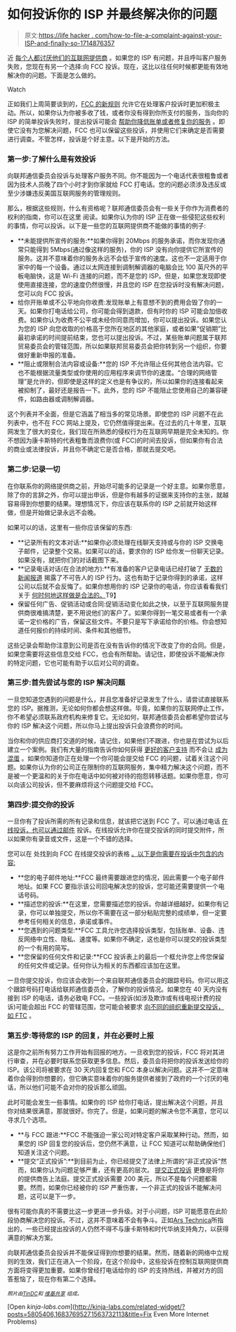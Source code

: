 # 如何投诉你的 ISP 并最终解决你的问题

> 原文:[https://life hacker . com/how-to-file-a-complaint-against-your-ISP-and-finally-so-1714876357](https://lifehacker.com/how-to-file-a-complaint-against-your-isp-and-finally-so-1714876357)

近 [每个人都讨厌他们的互联网提供商](http://www.cnet.com/news/cable-providers-isps-rank-dead-last-for-customer-service/) 。如果您的 ISP 有问题，并且呼叫客户服务失败，您现在有另一个选择:向 FCC 投诉。现在，这比以往任何时候都更能有效地解决你的问题。下面是怎么做的。

Watch

正如我们上周简要谈到的，[FCC 的新规则](http://lifehacker.com/why-the-fccs-new-net-neutrality-rules-are-good-for-the-1683769527) 允许它在处理客户投诉时更加积极主动。所以，如果你认为你被多收了钱，或者你没有得到你所支付的服务，当向你的 ISP 的简单投诉失败时，提出投诉可能会 [帮助你降低账单或者修复你的服务](http://lifehacker.com/file-a-complaint-with-the-fcc-to-potentially-lower-your-1713579094) 。即使它没有为您解决问题，FCC 也可以保留这些投诉，并使用它们来确定是否需要进行调查。不管怎样，投诉是个好主意。以下是开始的方法。

### **第一步:了解什么是有效投诉**

向联邦通信委员会投诉与处理客户服务不同。你不能因为一个电话代表很粗鲁或者因为技术人员晚了四个小时才到你家就给 FCC 打电话。您的问题必须涉及违反或至少涉嫌违反美国互联网服务的管理规则。

那么，根据这些规则，什么有资格呢？联邦通信委员会有一些关于你作为消费者的权利的指南，你可以在这里 阅读。如果你认为你的 ISP 正在做一些侵犯这些权利的事情，你可以投诉。以下是一些您的互联网提供商不能做的事情的例子:

*   **未能提供所宣传的服务:**如果你得到 20Mbps 的服务承诺，而你发现你通常只能得到 5Mbps(通过像这样的服务)，你的 ISP 没有向你提供它所宣传的服务。这并不意味着你的服务永远不会低于宣传的速度。这也不一定适用于你家中的每一个设备。通过以太网连接到调制解调器的电脑会比 100 英尺外的平板电脑快，这是 Wi-Fi 连接的问题，而不是您的 ISP。但是，如果您发现即使使用直接连接，您的速度仍然很慢，并且您的 ISP 在您投诉时没有解决问题，您可以向 FCC 投诉。
*   给你开账单或不公平地向你收费:发现账单上有意想不到的费用会毁了你的一天。如果你打电话给公司，你可能会得到退款，但有时你的 ISP 可能会加倍收费。如果你认为收费不公平或未经你同意而增加，你可以提出投诉。如果您认为您的 ISP 向您收取的价格高于您所在地区的其他家庭，或者如果“促销期”比最初承诺的时间提前结束，您也可以提出投诉。不过，某些账单问题属于联邦贸易委员会的管辖范围，所以如果联邦贸易委员会把你转到另一个组织，你要做好重新申报的准备。
*   **阻止或限制合法内容或设备:**您的 ISP 不允许阻止任何其他合法内容。它也不能根据流量类型或你使用的应用程序来调节你的速度。“合理的网络管理”是允许的，但即使是这样的定义也是有争议的，所以如果你的连接看起来被抑制了，最好还是报告一下。此外，您的 ISP 不能阻止您使用自己的兼容硬件，如路由器或调制解调器。

这个列表并不全面，但是它涵盖了相当多的常见场景。即使您的 ISP 问题不在此列表中，也不在 FCC 网站上提及，它仍然值得提出来。在过去的几十年里，互联网发生了很大的变化，我们现在所熟悉的侵权行为在互联网早期是完全未知的。你不想因为康卡斯特的代表粗鲁而浪费你(或 FCC)的时间去投诉，但如果你有合法的商业或法律投诉，并且你不确定它是否合格，那就去提交吧。

### **第二步:记录一切**

在你联系你的网络提供商之前，开始尽可能多的记录是一个好主意。如果你愿意，除了你的言辞之外，你可以提出申诉，但是你有越多的证据来支持你的主张，就越容易得到你想要的结果。理想情况下，你应该在联系你的 ISP 之前就开始这样做，但是开始做记录永远不会晚。

如果可以的话，这里有一些你应该保留的东西:

*   **记录所有的文本对话:**如果你必须处理在线聊天支持或与你的 ISP 交换电子邮件，记录整个交易。如果可以的话，要求你的 ISP 给你发一份聊天记录。如果没有，就把你们的对话截图下来。
*   **记录电话对话(在合法的地方):**有准备的客户记录电话已经打破了 [无数的新闻报道](http://www.theverge.com/2014/8/11/5991525/now-everyone-is-recording-their-nightmare-comcast-calls) 揭露了不可告人的 ISP 行为。这也有助于记录你得到的承诺，这样公司以后就不会反悔了。如果你想用你的 ISP 记录你的电话，你应该看看我们关于 [何时何地这样做是合法的。](http://lifehacker.com/is-it-legal-to-record-phone-calls-5491190)T9】
*   保留任何广告、促销活动或合同:促销活动变化如此之快，以至于互联网服务提供商很难搞清楚，更不用说他们的客户了。如果你得到一笔交易或者有一个承诺一定价格的广告，保留这些文件。不要只是写下承诺给你的价格。你会想知道任何报价的持续时间、条件和其他细节。

这些记录会帮助你注意到公司是否在没有告诉你的情况下改变了你的合同。但是，如果您需要将这些信息交给 FCC，也会有所帮助。请记住，即使投诉不能解决你的特定问题，它也可能有助于以后对公司的调查。

### **第三步:首先尝试与您的 ISP 解决问题**

一旦您知道您遇到的问题是什么，并且您准备好记录发生了什么，请尝试直接联系您的 ISP。据推测，无论如何你都会想这样做。毕竟，如果你的互联网停止工作，你不希望必须联系政府机构来修复它。无论如何，联邦通信委员会都希望你尝试与你的 ISP 解决这个问题，所以你马上提出投诉只会浪费你的时间。

当你和你的供应商打交道的时候，请记住，如果他们不跟进，你也是在尝试为以后建立一个案例。我们有大量的指南告诉你如何获得 [更好的客户支持](http://lifehacker.com/how-to-contact-executive-customer-service-and-get-your-1563732113) 而不会让 [成为混蛋](http://lifehacker.com/how-to-complain-to-get-what-you-want-without-being-a-h-5765795) 。如果你知道你正在处理一个你可能会提交给 FCC 的问题，试着关注这个问题。如果你认为你的公司正在限制你的互联网服务，集中精力解决这个问题，而不是被一个更温和的关于你在电话中如何被对待的抱怨转移话题。如果你愿意，你可以向该公司投诉，但不要麻烦将这个问题提交给 FCC。

### **第四步:提交你的投诉**

一旦你有了投诉所需的所有记录和信息，就该把它送到 FCC 了。可以通过电话 [在线](https://consumercomplaints.fcc.gov/hc/en-us/requests/new?ticket_form_id=38824)[投诉，也可以通过邮件](https://consumercomplaints.fcc.gov/hc/en-us/articles/202654234-Getting-Broadband) 投诉。在线投诉允许你在提交投诉的同时提交附件，所以如果你有录音或文件，这是一个不错的选择。

您可以在 处找到向 FCC 在线提交投诉的表格 [。以下是你需要在投诉中包含的内容:](https://consumercomplaints.fcc.gov/hc/en-us/requests/new?ticket_form_id=38824)

*   **您的电子邮件地址:**FCC 最终需要跟进您的情况，因此需要一个电子邮件地址。如果 FCC 要指示该公司回电解决您的投诉，您可能还需要提供一个电话号码。
*   **描述您的投诉:**在这里，您需要描述您的投诉。你越详细越好。如果你有记录，你可以单独提交，所以你不需要在这一部分粘贴完整的成绩单，但一定要参考任何相关的信息，承诺或事件。
*   **您遇到的问题类型:**FCC 工具允许您选择投诉类型，包括账单、设备、违反网络中立性、隐私、速度等。如果你不确定，这也是你可以提交的投诉类型的一个有用的简写。
*   **您保留的任何文件和记录:**FCC 投诉表上的最后一个框允许您上传您保留的任何文件或记录。任何你认为相关的东西都应该加在这里。

一旦你提交投诉，你应该会收到一个来自联邦通信委员会的跟踪号码。你可以用这个跟踪号码打电话给联邦通信委员会，了解你的投诉情况。如果您在 40 天内没有接到 ISP 的电话，请务必致电 FCC。一些投诉(如涉及欺诈或有线电视计费的投诉)可能会超出 FCC 的管辖范围，您可能会被要求 [向不同的组织重新提交投诉，如 FTC](https://www.fcc.gov/encyclopedia/complaints) 。

### **第五步:等待您的 ISP 的回复，并在必要时上报**

这是你之前所有努力工作开始有回报的地方。一旦收到您的投诉，FCC 将对其进行审查，并在必要时联系您获取更多信息。然后，委员会将把你的投诉发送给你的 ISP。该公司将被要求在 30 天内回复您和 FCC 本身以解决问题。这并不一定意味着你会得到你想要的，但它确实意味着你的服务提供者接到了政府的一个讨厌的电话，所以他们可能不会对你的投诉那么顽固。

此时可能会发生一些事情。如果你的 ISP 给你打电话，提出解决这个问题，并且你对结果很满意，那就很好。你完了。但是，如果问题的解决令您不满意，您可以寻求几个选项。

*   **与 FCC 跟进:**FCC 不能强迫一家公司对特定客户采取某种行动。然而，如果您的 ISP 回复您的投诉后，您仍然不满意，让 FCC 知道可以帮助确保他们知道关注这个问题。
*   **提交“正式投诉”:**到目前为止，你已经提交了法律上所谓的“非正式投诉”然而，如果你认为问题足够严重，还有更高的层次。 [提交正式投诉](https://www.fcc.gov/guides/how-file-complaint-0) 更像是将你的提供商告上法庭。提交正式投诉需要 200 美元，所以不是每个问题都需要。然而，如果你已经被你的 ISP 严重伤害，一个非正式的投诉不能解决问题，这可以是下一步。

很有可能你真的不需要比这一步更进一步升级。对于小问题，ISP 可能愿意在此阶段协商解决您的投诉。不过，这并不意味着不会有争斗。正如[Ars Technica](http://arstechnica.com/business/2015/06/want%C2%AD-a-lower-comcast-bill-complain-to-the-fcc/)所指出的，一些已经提出投诉的人仍然不得不与康卡斯特和时代华纳支持角力，以获得满意的解决方案。

向联邦通信委员会投诉并不能保证得到你想要的结果。然而，随着新的网络中立规则的生效，我们正在进入一个阶段，在这个阶段中，这些投诉在控制互联网提供商方面将变得更加重要。如果你曾经打电话给你的 ISP 的支持热线，并被对方的回答惹恼了，现在你有第二个选择。

<small>*照片由*</small>[<small>*TinDC*</small>](https://www.flickr.com/photos/mr_t_in_dc/4449431170/in/photolist-7MbuSw-pdpknf-ovp96g-97pDc-4KQtsN-oiAhYD-oc9Em9-ovp95e-oXYL9e-oFL7VT-9RZub4-puSksh-puBNs8-puU75p-4rCJP6-97wvs4-pdpYG2-psRYTN-ogysTq-o26E8G-o26Tis-oipeFN-pdpLbm-6LQQTy-pfbKQH-pdpYQP-pmSkaV-p5nnFA-pd9UBC-oXFE2M-oXGEpC-oXGEau-pfbPfD-oXGDTY-oXG1n7-oXFD1i-oXGC2v-oXGBUg-oXGBMT-peUWoz-oXFZpL-oXGBfk-pfbMB8-pd9ScY-oXGAGr-oXGAnt-oXGAen-pf9LnL-oXGBjj-4Ve53a)<small>*和*</small> [<small>*维基共享*</small>](https://en.wikipedia.org/wiki/DirecTV#/media/File:DirectTV_service_van_Ypsilanti_Township,_Michigan.JPG) <small>*组成。*</small>

[Open *kinja-labs.com*](http://kinja-labs.com/related-widget/?posts=5805406,1683769527,1563732113&title=Fix Even More Internet Problems)